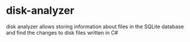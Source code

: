 # disk-analyzer
disk analyzer allows storing information about files in the SQLite database and find the changes to disk files written in C#
